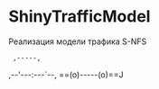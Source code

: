 # ShinyTrafficModel
Реализация модели трафика  S-NFS 
               
     ,-----,       
  ,--'---:---`--, 
 ==(o)-----(o)==J 
```````````````````
